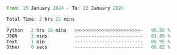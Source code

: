 <!--START_SECTION:waka-->

```rust
From: 15 January 2024 - To: 22 January 2024

Total Time: 2 hrs 22 mins

Python   2 hrs 18 mins   >>>>>>>>>>>>>>>>>>>>>>>>-   96.55 %
JSON     2 mins          -------------------------   01.89 %
Text     1 min           -------------------------   00.95 %
Other    0 secs          -------------------------   00.62 %
```

<!--END_SECTION:waka-->

